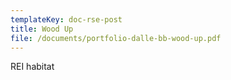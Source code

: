 ```yaml
---
templateKey: doc-rse-post
title: Wood Up
file: /documents/portfolio-dalle-bb-wood-up.pdf
---
```

R﻿EI habitat
